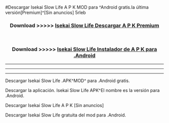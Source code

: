 #Descargar Isekai Slow Life  A P K MOD para ^Android gratis.la última versión[Premium]^[Sin anuncios] 5rleb



<div align="center">
<h3>Download >>>>> <a href="https://es-web.web.app/?es= Isekai Slow Life ">Isekai Slow Life  Descargar A P K Premium</a></h3><br>

<h3>Download >>>>> <a href="https://es-web.web.app/?es= Isekai Slow Life ">Isekai Slow Life  Instalador de A P K para .Android</a></h3>
</div>


----------------------------------------------------------

----------------------------------------------------------

----------------------------------------------------------

Descargar Isekai Slow Life  .APK^MOD^ para .Android gratis.

Descargar la aplicación. Isekai Slow Life  APK^El nombre es la versión para .Android.

Descargar Isekai Slow Life  A P K [Sin anuncios]

Descargar Isekai Slow Life  gratuita del mod para .Android.